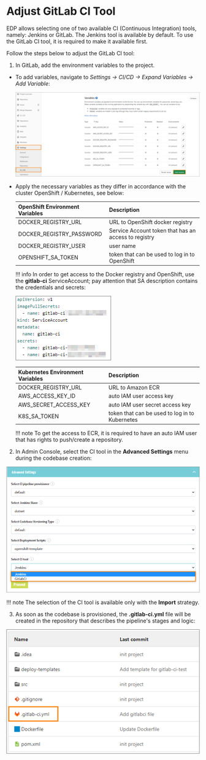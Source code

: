 # Adjust GitLab CI Tool

EDP allows selecting one of two available CI (Continuous Integration) tools, namely: Jenkins or GitLab.
The Jenkins tool is available by default. To use the GitLab CI tool, it is required to make it available first.

Follow the steps below to adjust the GitLab CI tool:

1. In GitLab, add the environment variables to the project.

  * To add variables, navigate to *Settings -> CI/CD -> Expand Variables -> Add Variable*:

    ![gitlab-ci-env-variable](../assets/operator-guide/gitlab-ci-env-variable.png "gitlab-ci-env-variable")

  * Apply the necessary variables as they differ in accordance with the cluster OpenShift / Kubernetes, see below:

    |OpenShift Environment Variables | Description|
    |---|---|
    |DOCKER_REGISTRY_URL| URL to OpenShift docker registry|
    |DOCKER_REGISTRY_PASSWORD| Service Account token that has an access to registry|
    |DOCKER_REGISTRY_USER| user name|
    |OPENSHIFT_SA_TOKEN| token that can be used to log in to OpenShift|

    !!! info
      In order to get access to the Docker registry and OpenShift, use the **gitlab-ci** ServiceAccount; pay attention that SA description contains the credentials and secrets:

    ![secrets-sa](../assets/operator-guide/secrets-sa.png "secrets-sa")

    |Kubernetes Environment Variables | Description|
    |---|---|
    |DOCKER_REGISTRY_URL| URL to Amazon ECR|
    |AWS_ACCESS_KEY_ID| auto IAM user access key|
    |AWS_SECRET_ACCESS_KEY| auto IAM user secret access key|
    |K8S_SA_TOKEN| token that can be used to log in to Kubernetes|

    !!! note
        To get the access to ECR, it is required to have an auto IAM user that has rights to push/create a repository.

2. In Admin Console, select the CI tool in the **Advanced Settings** menu during the codebase creation:

  ![ci-type](../assets/operator-guide/ci-type.png "ci_type")

  !!! note
      The selection of the CI tool is available only with the **Import** strategy.

3. As soon as the codebase is provisioned, the **.gitlab-ci.yml** file will be created in the repository that describes the
pipeline's stages and logic:

  ![gitlab-ci-file](../assets/operator-guide/gitlab-ci-file.png "gitlab-ci-file")
